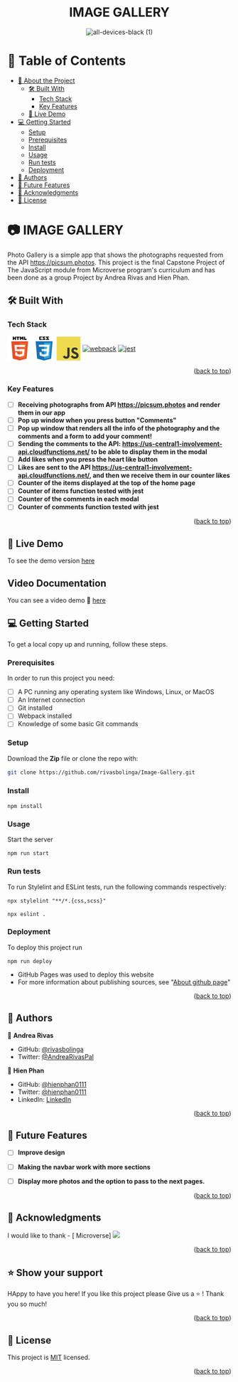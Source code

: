 <a name="readme-top"></a>

<div align="center">

# IMAGE GALLERY <a name="about-project"></a>

![all-devices-black (1)](https://user-images.githubusercontent.com/103900838/218183377-5203cb47-87c2-4e32-afa0-a74db2f17451.png)



</div>

<!-- TABLE OF CONTENTS -->

# 📗 Table of Contents

- [📖 About the Project](#about-project)
  - [🛠 Built With](#built-with)
    - [Tech Stack](#tech-stack)
    - [Key Features](#key-features)
  - [🚀 Live Demo](#live-demo)
- [💻 Getting Started](#getting-started)
  - [Setup](#setup)
  - [Prerequisites](#prerequisites)
  - [Install](#install)
  - [Usage](#usage)
  - [Run tests](#run-tests)
  - [Deployment](#triangular_flag_on_post-deployment)
- [👥 Authors](#authors)
- [🔭 Future Features](#🔭-future-features)
- [🙏 Acknowledgments](#🙏-acknowledgments)
- [📝 License](#📝-license)


<!-- PROJECT DESCRIPTION -->

# 📷 IMAGE GALLERY <a name="about-project"></a>

Photo Gallery is a simple app that shows the photographs requested from the API https://picsum.photos. This project is the final Capstone Project of The JavaScript module from Microverse program's curriculum and has been done as a group Project by Andrea Rivas and Hien Phan.

## 🛠 Built With <a name="built-with"></a>

### Tech Stack <a name="tech-stack"></a>

<a href="https://www.w3.org/html/" target="_blank"><img align="center" src="https://raw.githubusercontent.com/devicons/devicon/master/icons/html5/html5-original-wordmark.svg" alt="html5" width="55" height="55"/></a><a href="https://www.w3schools.com/css/" target="_blank"><img align="center" src="https://raw.githubusercontent.com/devicons/devicon/master/icons/css3/css3-original-wordmark.svg" alt="css3" width="55" height="55"/></a><a href="https://developer.mozilla.org/en-US/docs/Web/JavaScript" target="_blank" rel="noreferrer"><img align="center" src="https://raw.githubusercontent.com/devicons/devicon/master/icons/javascript/javascript-original.svg" alt="javascript" width="55" height="55"/></a>
<a href="https://webpack.js.org/" target="_blank"><img align="center" src="https://github.com/webpack/media/blob/master/logo/icon.svg" alt="webpack" width="55" height="55"/></a>
<a href="https://jestjs.io/" target="_blank"><img align="center" src="https://user-images.githubusercontent.com/103900838/219062261-8a9b9a82-2967-4e21-abff-42005e4e6048.svg" alt="jest" width="55" height="55"/></a>


<p align="right">(<a href="#readme-top">back to top</a>)</p>

<!-- Features -->

### Key Features <a name="key-features"></a>

- [ ] **Receiving photographs from API https://picsum.photos and render them in our app**
- [ ] **Pop up window when you press button "Comments"**
- [ ] **Pop up window that renders all the info of the photography and the comments and a form to add your comment!**
- [ ] **Sending the comments to the API: https://us-central1-involvement-api.cloudfunctions.net/ to be able to display them in the modal**
- [ ] **Add likes when you press the heart like button**
- [ ] **Likes are sent to the API https://us-central1-involvement-api.cloudfunctions.net/, and then we receive them in our counter likes**
- [ ] **Counter of the items displayed at the top of the home page**
- [ ] **Counter of items function tested with jest**
- [ ] **Counter of the comments in each modal**
- [ ] **Counter of comments function tested with jest**

<p align="right">(<a href="#readme-top">back to top</a>)</p>

## 🚀 Live Demo <a name="live-demo"></a>

To see the demo version [here](https://rivasbolinga.github.io/JS-capstone-project/)

##  Video Documentation <a name="live-demo"></a>

You can see a video demo 🎥 [here](https://drive.google.com/file/d/1M_C1MTr86qxF2wS3QZc8wYBOwot-4FcU/view?usp=sharing)

<!-- GETTING STARTED -->

## 💻 Getting Started <a name="getting-started"></a>

To get a local copy up and running, follow these steps.


### Prerequisites

In order to run this project you need:

- [ ] A PC running any operating system like Windows, Linux, or MacOS
- [ ] An Internet connection
- [ ] Git installed
- [ ] Webpack installed
- [ ] Knowledge of some basic Git commands

### Setup

 Download the **Zip** file or clone the repo with:
```bash
git clone https://github.com/rivasbolinga/Image-Gallery.git
```

### Install
```
npm install
```

### Usage

Start the server

```
npm run start
```

### Run tests <a name="run-tests"></a>

To run Stylelint and ESLint tests, run the following commands respectively:

```
npx stylelint "**/*.{css,scss}"
```

```
npx eslint .
```

### Deployment <a name="deployment"></a>

To deploy this project run

```
npm run deploy
```

- GitHub Pages was used to deploy this website
- For more information about publishing sources, see "[About github page](https://docs.github.com/en/pages/getting-started-with-github-pages/about-github-pages#publishing-sources-for-github-pages-sites)"

<p align="right">(<a href="#readme-top">back to top</a>)</p>

<!-- AUTHORS -->

## 👥 Authors <a name="authors"></a>


👤 **Andrea Rivas**

- GitHub: [@rivasbolinga](https://github.com/rivasbolinga)
- Twitter: [@AndreaRivasPal](https://twitter.com/AndreaRivasPal)

👤 **Hien Phan**

- GitHub: [@hienphan0111](https://github.com/hienphan0111)
- Twitter: [@hienphan0111](https://twitter.com/twitterhandle)
- LinkedIn: [LinkedIn](https://www.linkedin.com/in/hien-phan-61097b256/)

<p align="right">(<a href="#readme-top">back to top</a>)</p>

<!-- FUTURE FEATURES -->

## 🔭 Future Features <a name="future-features"></a>

- [ ] **Improve design**
- [ ] **Making the navbar work with more sections**
- [ ] **Display more photos and the option to pass to the next pages.**


<p align="right">(<a href="#readme-top">back to top</a>)</p>




<!-- ACKNOWLEDGEMENTS -->

## 🙏 Acknowledgments <a name="acknowledgements"></a>


I would like to thank - [ Microverse]
 **![](https://img.shields.io/badge/Microverse-blueviolet)**

<p align="right">(<a href="#readme-top">back to top</a>)</p>

<!-- SUPPORT -->
## ⭐️ Show your support <a name="support"></a>

<!-- > Write a message to encourage readers to support your project -->
HAppy to have you here! If you like this project please Give us a ⭐️ !
Thank you so much!

<p align="right">(<a href="#readme-top">back to top</a>)</p>

<!-- LICENSE -->

## 📝 License <a name="license"></a>

This project is [MIT](https://github.com/hienphan0111/JS-capstone-project/blob/dev/MIT.md) licensed.

<p align="right">(<a href="#readme-top">back to top</a>)</p>
